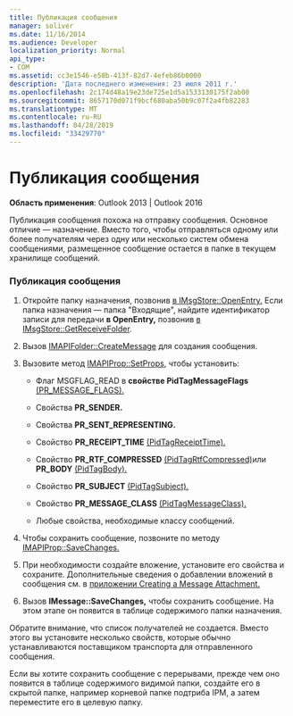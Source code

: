 ```yaml
---
title: Публикация сообщения
manager: soliver
ms.date: 11/16/2014
ms.audience: Developer
localization_priority: Normal
api_type:
- COM
ms.assetid: cc3e1546-e58b-413f-82d7-4efeb86b0000
description: 'Дата последнего изменения: 23 июля 2011 г.'
ms.openlocfilehash: 2c174d48a19e23de725e1d5a1533130175f2ab00
ms.sourcegitcommit: 8657170d071f9bcf680aba50b9c07f2a4fb82283
ms.translationtype: MT
ms.contentlocale: ru-RU
ms.lasthandoff: 04/28/2019
ms.locfileid: "33429770"
---
```

# <a name="posting-a-message"></a>Публикация сообщения

**Область применения**: Outlook 2013 | Outlook 2016 
  
Публикация сообщения похожа на отправку сообщения. Основное отличие — назначение. Вместо того, чтобы отправляться одному или более получателям через одну или несколько систем обмена сообщениями, размещенное сообщение остается в папке в текущем хранилище сообщений.
  
### <a name="to-post-a-message"></a>Публикация сообщения
  
1. Откройте папку назначения, позвонив [в IMsgStore::OpenEntry.](imsgstore-openentry.md) Если папка назначения — папка "Входящие", найдите идентификатор записи для передачи **в OpenEntry,** позвонив [в IMsgStore::GetReceiveFolder](imsgstore-getreceivefolder.md). 
    
2. Вызов [IMAPIFolder::CreateMessage](imapifolder-createmessage.md) для создания сообщения. 
    
3. Вызовите метод [IMAPIProp::SetProps,](imapiprop-setprops.md) чтобы установить: 
    
   - Флаг MSGFLAG_READ в **свойстве PidTagMessageFlags** [(PR_MESSAGE_FLAGS).](pidtagmessageflags-canonical-property.md)
    
   - Свойства **PR_SENDER.** 
    
   - Свойства **PR_SENT_REPRESENTING.** 
    
   - Свойство **PR_RECEIPT_TIME** [(PidTagReceiptTime).](pidtagreceipttime-canonical-property.md)
    
   - Свойство **PR_RTF_COMPRESSED** [(PidTagRtfCompressed)](pidtagrtfcompressed-canonical-property.md)или **PR_BODY** [(PidTagBody).](pidtagbody-canonical-property.md)
    
   - Свойство **PR_SUBJECT** [(PidTagSubject).](pidtagsubject-canonical-property.md)
    
   - Свойство **PR_MESSAGE_CLASS** [(PidTagMessageClass).](pidtagmessageclass-canonical-property.md)
    
   - Любые свойства, необходимые классу сообщений.
    
4. Чтобы сохранить сообщение, позвоните по методу [IMAPIProp::SaveChanges.](imapiprop-savechanges.md) 
    
5. При необходимости создайте вложение, установите его свойства и сохраните. Дополнительные сведения о добавлении вложений в сообщения см. в [приложении Creating a Message Attachment.](creating-a-message-attachment.md)
    
6. Вызов **IMessage::SaveChanges,** чтобы сохранить сообщение. На этом этапе он появится в таблице содержимого папки назначения. 
    
Обратите внимание, что список получателей не создается. Вместо этого вы установите несколько свойств, которые обычно устанавливаются поставщиком транспорта для отправленного сообщения. 
  
Если вы хотите сохранить сообщение с перерывами, прежде чем оно появится в таблице содержимого видимой папки, создайте его в скрытой папке, например корневой папке подтриба IPM, а затем переместите его в целевую папку. 
  

